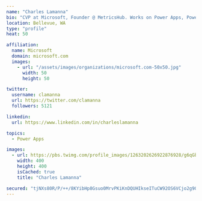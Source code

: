 ```yaml
---
name: "Charles Lamanna"
bio: "CVP at Microsoft, Founder @ MetricsHub. Works on Power Apps, Power Automate, Power Virtual Agent, Common Data Service and Dynamics 365."
location: Bellevue, WA
type: "profile"
heat: 50

affiliation:
  name: Microsoft
  domain: microsoft.com
  images:
    - url: "/assets/images/organizations/microsoft.com-50x50.jpg"
      width: 50
      height: 50

twitter:
  username: clamanna
  url: https://twitter.com/clamanna
  followers: 5121

linkedin:
  url: https://www.linkedin.com/in/charleslamanna

topics:
  - Power Apps

images:
  - url: https://pbs.twimg.com/profile_images/1263202626922876928/g6qGbHZ-_400x400.jpg
    width: 400
    height: 400
    isCached: true
    title: "Charles Lamanna"

secured: "tjNXs80R/P/++/8KYibHp8Gsuo0MrvPKiKnDQUHIkseITuCW92OS6VCjo2g9OcMjVq9rUpPiJFmCuUQwEvMDEfxRERt/llLVRtbkr5m8gJAfAGsACHIPKOiOlM5WkXSURqZEcKk5+E69QkigR4A1ChSuBFy0WnU8b4J319AzIOopKz2rh13fHtqQaM2M0Q5u1jamDilBAmqGJJ6oRJWhAJzqPWuaA4E7HPlnFfWi7AuIy8X9qfjs15qr/S7ecusnNGY7I6Wv6BosR90rVOXjeasRDCE/ebas/2/kPs1wE39sDPbi2GzeavXo8euxYXjttnSoQ3Frd2bFMwd5yJ4qC1QCpkyzCXEslgnJOI7prbUYzXeiJ3e5ab2yRfl7WDb20dQBFikmFXiiSEf6Xley3if68xHK9W8kUuGcXGxgwSY=;GCGKtWxlaCD5IY+B9siM9Q=="
---
```


